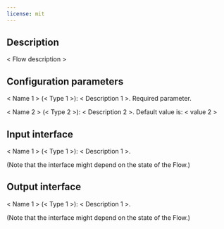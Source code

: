 ```yaml
---
license: mit
---
```

## Description

&lt; Flow description &gt;

## Configuration parameters

&lt; Name 1 &gt; (&lt; Type 1 &gt;): &lt; Description 1 &gt;. Required parameter.

&lt; Name 2 &gt; (&lt; Type 2 &gt;): &lt; Description 2 &gt;. Default value is: &lt; value 2 &gt;

## Input interface

&lt; Name 1 &gt; (&lt; Type 1 &gt;): &lt; Description 1 &gt;. 

(Note that the interface might depend on the state of the Flow.)

## Output interface

&lt; Name 1 &gt; (&lt; Type 1 &gt;): &lt; Description 1 &gt;. 

(Note that the interface might depend on the state of the Flow.)
